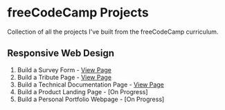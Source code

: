 # freeCodeCamp Projects
Collection of all the projects I've built from the freeCodeCamp curriculum.

## Responsive Web Design
1. Build a Survey Form - [View Page](https://htmlpreview.github.io/?https://github.com/MacroviseDev/freeCodeCamp-Projects/blob/main/1.%20Responsive%20Web%20Design/1.%20Build%20a%20Survey%20Form/index.html)
2. Build a Tribute Page - [View Page](https://htmlpreview.github.io/?https://github.com/MacroviseDev/freeCodeCamp-Projects/blob/main/1.%20Responsive%20Web%20Design/2.%20Build%20a%20Tribute%20Page/index.html)
3. Build a Technical Documentation Page - [View Page](https://htmlpreview.github.io/?https://github.com/MacroviseDev/freeCodeCamp-Projects/blob/main/1.%20Responsive%20Web%20Design/3.%20Build%20Technical%20Documentation%20Page/index.html)
4. Build a Product Landing Page - [On Progress]
5. Build a Personal Portfolio Webpage - [On Progress]
